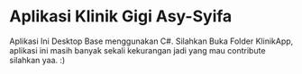 # Aplikasi Klinik Gigi Asy-Syifa 
<p>Aplikasi Ini Desktop Base menggunakan C#. Silahkan Buka Folder KlinikApp, aplikasi ini masih banyak sekali kekurangan jadi yang mau contribute silahkan yaa. :)</p>
